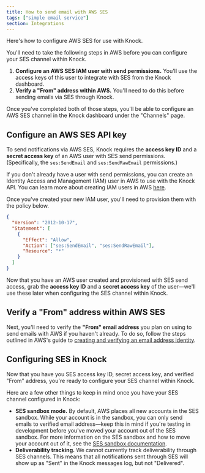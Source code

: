 ```yaml
---
title: How to send email with AWS SES
tags: ["simple email service"]
section: Integrations
---
```


Here's how to configure AWS SES for use with Knock.

You'll need to take the following steps in AWS before you can configure your SES channel within Knock.

1. **Configure an AWS SES IAM user with send permissions.** You'll use the access keys of this user to integrate with SES from the Knock dashboard.
2. **Verify a "From" address within AWS.** You'll need to do this before sending emails via SES through Knock.

Once you've completed both of those steps, you'll be able to configure an AWS SES channel in the Knock dashboard under the "Channels" page.

## Configure an AWS SES API key

To send notifications via AWS SES, Knock requires the **access key ID** and a **secret access key** of an AWS user with SES send permissions. (Specifically, the `ses:SendEmail` and `ses:SendRawEmail` permissions.)

If you don't already have a user with send permissions, you can create an Identity Access and Management (IAM) user in AWS to use with the Knock API. You can learn more about creating IAM users in AWS [here](https://docs.aws.amazon.com/IAM/latest/UserGuide/id_users_create.html).

Once you've created your new IAM user, you'll need to provision them with the policy below.

```json IAM user policy
{
  "Version": "2012-10-17",
  "Statement": [
    {
      "Effect": "Allow",
      "Action": ["ses:SendEmail", "ses:SendRawEmail"],
      "Resource": "*"
    }
  ]
}
```

Now that you have an AWS user created and provisioned with SES send access, grab the **access key ID** and a **secret access key** of the user—we'll use these later when configuring the SES channel within Knock.

## Verify a "From" address within AWS SES

Next, you'll need to verify the **"From" email address** you plan on using to send emails with AWS if you haven't already. To do so, follow the steps outlined in AWS's guide to [creating and verifying an email address identity](https://docs.aws.amazon.com/ses/latest/dg/creating-identities.html#verify-email-addresses-procedure).

## Configuring SES in Knock

Now that you have you SES access key ID, secret access key, and verified "From" address, you're ready to configure your SES channel within Knock.

Here are a few other things to keep in mind once you have your SES channel configured in Knock:

- **SES sandbox mode.** By default, AWS places all new accounts in the SES sandbox. While your account is in the sandbox, you can only send emails to verified email address—keep this in mind if you're testing in development before you've moved your account out of the SES sandbox. For more information on the SES sandbox and how to move your account out of it, see the [SES sandbox documentation](https://docs.aws.amazon.com/ses/latest/dg/request-production-access.html).
- **Deliverability tracking.** We cannot currently track deliverability through SES channels. This means that all notifications sent through SES will show up as "Sent" in the Knock messages log, but not "Delivered".

